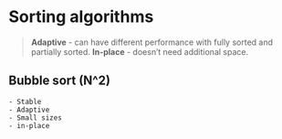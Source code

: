 # Sorting algorithms

> **Adaptive** - can have different performance with fully sorted and partially sorted.
 **In-place** - doesn’t need additional space.

## Bubble sort (N^2)
```
- Stable 
- Adaptive 
- Small sizes
- in-place
```
